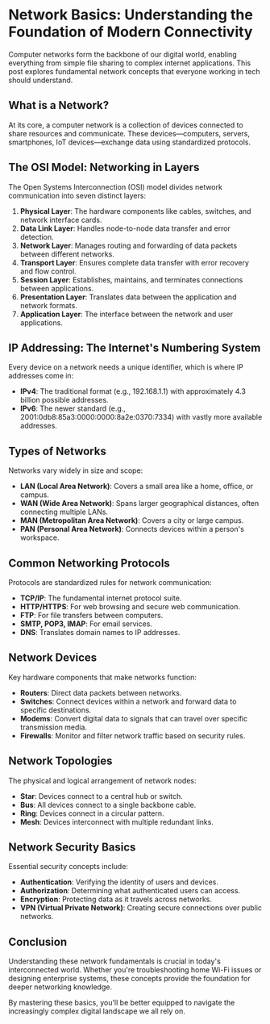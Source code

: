 # Network Basics: Understanding the Foundation of Modern Connectivity

Computer networks form the backbone of our digital world, enabling everything from simple file sharing to complex internet applications. This post explores fundamental network concepts that everyone working in tech should understand.

## What is a Network?

At its core, a computer network is a collection of devices connected to share resources and communicate. These devices—computers, servers, smartphones, IoT devices—exchange data using standardized protocols.

## The OSI Model: Networking in Layers

The Open Systems Interconnection (OSI) model divides network communication into seven distinct layers:

1. **Physical Layer**: The hardware components like cables, switches, and network interface cards.
2. **Data Link Layer**: Handles node-to-node data transfer and error detection.
3. **Network Layer**: Manages routing and forwarding of data packets between different networks.
4. **Transport Layer**: Ensures complete data transfer with error recovery and flow control.
5. **Session Layer**: Establishes, maintains, and terminates connections between applications.
6. **Presentation Layer**: Translates data between the application and network formats.
7. **Application Layer**: The interface between the network and user applications.

## IP Addressing: The Internet's Numbering System

Every device on a network needs a unique identifier, which is where IP addresses come in:

- **IPv4**: The traditional format (e.g., 192.168.1.1) with approximately 4.3 billion possible addresses.
- **IPv6**: The newer standard (e.g., 2001:0db8:85a3:0000:0000:8a2e:0370:7334) with vastly more available addresses.

## Types of Networks

Networks vary widely in size and scope:

- **LAN (Local Area Network)**: Covers a small area like a home, office, or campus.
- **WAN (Wide Area Network)**: Spans larger geographical distances, often connecting multiple LANs.
- **MAN (Metropolitan Area Network)**: Covers a city or large campus.
- **PAN (Personal Area Network)**: Connects devices within a person's workspace.

## Common Networking Protocols

Protocols are standardized rules for network communication:

- **TCP/IP**: The fundamental internet protocol suite.
- **HTTP/HTTPS**: For web browsing and secure web communication.
- **FTP**: For file transfers between computers.
- **SMTP, POP3, IMAP**: For email services.
- **DNS**: Translates domain names to IP addresses.

## Network Devices

Key hardware components that make networks function:

- **Routers**: Direct data packets between networks.
- **Switches**: Connect devices within a network and forward data to specific destinations.
- **Modems**: Convert digital data to signals that can travel over specific transmission media.
- **Firewalls**: Monitor and filter network traffic based on security rules.

## Network Topologies

The physical and logical arrangement of network nodes:

- **Star**: Devices connect to a central hub or switch.
- **Bus**: All devices connect to a single backbone cable.
- **Ring**: Devices connect in a circular pattern.
- **Mesh**: Devices interconnect with multiple redundant links.

## Network Security Basics

Essential security concepts include:

- **Authentication**: Verifying the identity of users and devices.
- **Authorization**: Determining what authenticated users can access.
- **Encryption**: Protecting data as it travels across networks.
- **VPN (Virtual Private Network)**: Creating secure connections over public networks.

## Conclusion

Understanding these network fundamentals is crucial in today's interconnected world. Whether you're troubleshooting home Wi-Fi issues or designing enterprise systems, these concepts provide the foundation for deeper networking knowledge.

By mastering these basics, you'll be better equipped to navigate the increasingly complex digital landscape we all rely on.
